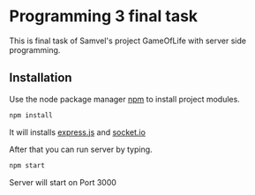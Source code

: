 # Programming 3 final task

This is final task of Samvel's project GameOfLife with server side programming.

## Installation

Use the node package manager [npm](https://www.npmjs.com/) to install project modules.

```bash
npm install
```

It will installs [express.js](https://expressjs.com/) and [socket.io](https://socket.io/)

After that you can run server by typing.

```bash
npm start
```

Server will start on Port 3000